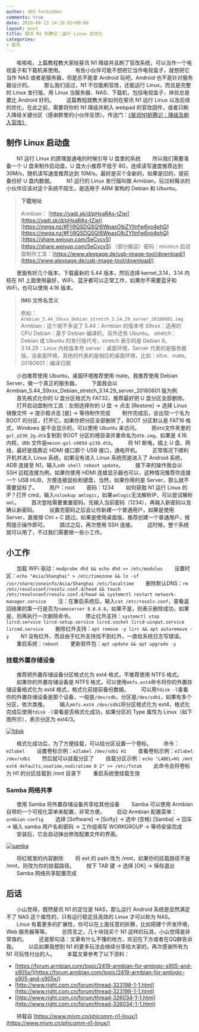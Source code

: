 ```yaml
---
author: 403 Forbidden
comments: true
date: 2018-08-13 14:16:02+00:00
layout: post
title: 斐讯 N1 折腾记：运行 Linux 及优化
categories:
- 斐讯
---
```

　　咳咳咳，上篇教程教大家给斐讯 N1 降级并且刷了官改系统，可以当作一个电视盒子和下载机来使用。
　　有些小伙伴可能不想把它当作电视盒子，就想把它当作 NAS 或者是服务器，但是总不能拿 Android 玩吧，Android 也不是针对服务器设计的。
　　那么我们说过，N1 不仅能刷官改，还能运行 Linux，而且是完整的 Linux 发行版，用 Linux 当服务器、NAS、下载机，包括电视盒子，体验总是要比 Android 好的。
　　这篇教程就教大家如何在斐讯 N1 运行 Linux 以及后续的优化，在此之前，需要将你的 N1 降级并刷入 webpad 的官改固件，或者只刷入降级关键分区（感谢群里的小伙伴反馈）。传送门：[《斐讯N1折腾记：降级及刷入官改》](/2018/08/12/%E6%96%90%E8%AE%AF%20N1%20%E6%8A%98%E8%85%BE%E8%AE%B0%EF%BC%9A%E9%99%8D%E7%BA%A7%E5%8F%8A%E5%88%B7%E5%85%A5%E5%AE%98%E6%94%B9/)

## 制作 Linux 启动盘

　　N1 运行 Linux 的原理是通电的时候引导 U 盘里的系统
　　所以我们需要准备一个 U 盘来制作启动盘，U 盘大小推荐不低于 8G，连续读写速度推荐达到 30M/s，随机读写速度推荐达到 10M/s。最好是买个全新的，如果是旧的，提前备份好 U 盘内数据。
　　N1 运行的 Linux 发行版叫做 Armbian，玩过树莓派的小伙伴应该对这个系统不陌生，是适用于 ARM 架构的 Debian 和 Ubuntu。

>**下载地址**
>
>Armbian：
>[https://yadi.sk/d/pHxaRAs-tZiei](https://yadi.sk/d/pHxaRAs-tZiei)
>[https://mega.nz/#F!j9QSDQSQ!6WpasOlbZYIInfw6yo4phQ](https://mega.nz/#F!j9QSDQSQ!6WpasOlbZYIInfw6yo4phQ)
>[https://share.weiyun.com/5eCvcvS](https://share.weiyun.com/5eCvcvS) （部分搬运）密码：mivmcn
>启动盘制作工具：[https://www.alexpage.de/usb-image-tool/download/](https://www.alexpage.de/usb-image-tool/download/)

　　里面有好几个版本，下载最新的 5.44 版本，然后选择 kernel_3.14，3.14 内核在 N1 上面使用最好，WiFi、蓝牙都可以正常工作，如果你不需要蓝牙和 WiFi，也可以使用 4.16 版本。

>**IMG 文件名含义**
>
>例如：``Armbian_5.44_S9xxx_Debian_stretch_3.14.29_server_20180601.img``
>Armbian：这个就不多说了
>5.44：Armbian 的版本号
>S9xxx：适用的 CPU
>Debian：基于 Debian 编译的，另外还有 Ubuntu。
>stretch：Debian 或 Ubuntu 的发行版代号，stretch 表示的是 Debian 9。
>3.14.29：Linux 内核版本号
>server：桌面环境，Server 代表的是服务器版，没桌面环境，其他的代表的是相应的桌面环境，比如：xfce、mate。
>20180601：编译日期

　　小白推荐使用 Ubuntu，桌面环境推荐使用 mate。我推荐使用 Debian Server，做一个真正的服务器。
　　下面我会以 Armbian_5.44_S9xxx_Debian_stretch_3.14.29_server_20180601 版为例
　　首先格式化你的 U 盘分区格式为 FAT32，推荐最好把 U 盘分区全部删除。
　　打开启动盘制作工具：左侧选择你的 U 盘 → 点击 [Restore] → 选择 Linux 镜像文件 → 提示框点击 [是] → 等待制作完成
　　制作完成后，会出现一个名为 BOOT 的分区，打开它。如果你把分区全部删除了，BOOT 分区默认是 FAT16 格式，Windows 是不会显示的，可以使用 Ubuntu 来访问。
　　把``dtb``文件夹里的``gxl_p230_2g.dtb``复制到 BOOT 分区的根目录并重命名为``dtb.img``。如果是 4.16 内核，dtb 文件是``meson-gxl-s905d-p230.dtb``。
　　将 N1 断电，插上 U 盘、网线，最好是插靠近 HDMI 接口那个 USB 接口，通电开机。
　　正常情况下顺利开机并进入 Linux 系统，如果没有进入 Linux 系统而是进入了 Android 系统，ADB 连接至 N1，输入``adb shell reboot update``。
　　接下来的操作我会以 SSH 远程连接为例，如果你使用 HDMI 连接显示器也可以，这种情况推荐你连接一个 USB HUB，方便连接鼠标和键盘，当然，如果你用的是 Server，那么就不需要鼠标了。
　　用户：root
　　密码：1234
　　如何获取 N1 运行 Linux 的 IP？打开 cmd，输入``nslookup amlogic``，如果``amlogic``无法解析IP，可以尝试解析``aml``。
　　首次登陆需要重置密码，先输入当前密码（1234），再输入新密码以及确认新密码。
　　设置完密码之后会让你新建一个普通用户，如果是使用 Server，直接按 Ctrl + C 跳过。如果是使用桌面版，推荐创建一个普通用户，按照提示操作即可。
　　跳过之后，再次使用 SSH 连接。
　　这时候，整个系统就可以用了，不过我们需要做一些小工作。

## 小工作

　　加载 WiFi 驱动：``modprobe dhd && echo dhd >> /etc/modules``
　　设置时区：``echo "Asia/Shanghai" > /etc/timezone && ln -sf /usr/share/zoneinfo/Asia/Shanghai /etc/localtime``
　　删除默认DNS：``rm /etc/resolvconf/resolv.conf.d/head && touch /etc/resolvconf/resolv.conf.d/head && systemctl restart network-manager.service``
　　注：在重启系统后，输入``cat /etc/resolv.conf``，查看返回结果的第一行是否为``nameserver 8.8.8.8``，如果不是，则表示删除成功，如果是，则再执行一次删除命令。
　　停止红外支持：``systemctl stop lircd.service lircd-setup.service lircd.socket lircd-uinput.service lircmd.service``
　　删除红外支持：``apt remove -y lirc && apt autoremove -y``
　　N1 没有红外，而且由于红外支持找不到红外，一直给系统日志写错误。
　　重启系统：``reboot``
　　更新软件包：``apt update && apt upgrade -y``

### 挂载外置存储设备

　　推荐把外置存储设备分区格式化为 ext4 格式，不推荐使用 NTFS 格式。
　　如果你的外置存储设备是 NTFS 格式，可以使用``mkfs.ext4``命令将你的外置存储设备格式化为 ext4 格式，格式化前提前备份数据。
　　可以用``fdisk -l``查看你的外置存储设备是那个设备，一般是``/dev/sdb``，分区是``/dev/sdb1``，如果有多个分区，依次类推。
　　输入``mkfs.ext4 /dev/sdb1``将分区格式化为 ext4，格式化完成后使用``fdisk -l``查看是否格式化成功，如果分区的 Type 属性为 Linux（如下图所示），表示分区为 ext4/3。

[![fdisk](/uploads/2018/08/fdisk.png)](/uploads/2018/08/fdisk.png)

　　格式化成功后，为了方便挂载，可以给分区设置一个卷标。
　　命令：``e2label``
　　设置卷标示例：``e2label /dev/sdb1 H1``
　　查看卷标示例：``e2label /dev/sdb1``
　　然后就可以挂载分区了
　　挂载分区示例：``echo "LABEL=H1 /mnt ext4 defaults,noatime,nodiratime 0 2" >> /etc/fstab``
　　此命令会将卷标为 H1 的分区挂载到 /mnt 目录下
　　重启系统使挂载生效

### Samba 网络共享

　　使用 Samba 将外置存储设备共享给其他设备
　　Samba 可以使用 Armbian 自带的一个可视化菜单来配置，非常方便。
　　启动 Armbian 配置菜单：``armbian-config``
　　选择 [Software] → [Softy] → 选中 (空格) [Samba] → 回车 → 输入 samba 用户名和密码 → 工作组填写 WORKGROUP → 等待安装完成
　　安装后，它会自动弹出修改配置文件的界面。

[![samba](/uploads/2018/08/samba.png)](/uploads/2018/08/samba.png)

　　将红框里的内容删除
　　将 ext 的 path 改为 /mnt，如果你的挂载路径不是 /mnt，则改为你的挂载路径。
　　按下 TAB 键 → 选择 [OK] → 保存退出
　　Samba 网络共享配置完成

## 后话

　　小山觉得，既然斐讯 N1 的定位是 NAS，那么运行 Android 系统是显然满足不了 NAS 这个属性的，只有运行稳定且高效的 Linux 才可以称为 NAS。
　　Linux 有着更多的扩展性，你可以在上面任意的折腾，比如搭建个开发环境，Web 服务器等等。
　　总而言之，几十块钱买个 N1 这样的玩具，小山觉得是非常值的。
　　还是那句话：文章有什么不懂的地方，欢迎在下方或者在QQ群告诉我。
　　以后如果我想到 N1 的更多玩法会继续分享给大家的，再次感谢所有为 N1 可玩性付出的人。
　　本篇文章参考了以下资料：

- [https://forum.armbian.com/topic/2419-armbian-for-amlogic-s905-and-s905x/](https://forum.armbian.com/topic/2419-armbian-for-amlogic-s905-and-s905x/)
- [http://www.right.com.cn/forum/thread-323198-1-1.html](http://www.right.com.cn/forum/thread-323198-1-1.html)
- [http://www.right.com.cn/forum/thread-326034-1-1.html](http://www.right.com.cn/forum/thread-326034-1-1.html)

　　转载自 [https://www.mivm.cn/phicomm-n1-linux/](https://www.mivm.cn/phicomm-n1-linux/)